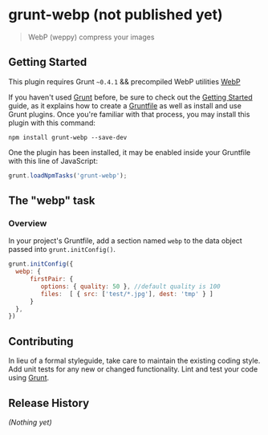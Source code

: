 # grunt-webp (not published yet)

> WebP (weppy) compress your images

## Getting Started
This plugin requires Grunt `~0.4.1` && precompiled WebP utilities [WebP](https://developers.google.com/speed/webp/download)

If you haven't used [Grunt](http://gruntjs.com/) before, be sure to check out the [Getting Started](http://gruntjs.com/getting-started) guide, as it explains how to create a [Gruntfile](http://gruntjs.com/sample-gruntfile) as well as install and use Grunt plugins. Once you're familiar with that process, you may install this plugin with this command:

```shell
npm install grunt-webp --save-dev
```

One the plugin has been installed, it may be enabled inside your Gruntfile with this line of JavaScript:

```js
grunt.loadNpmTasks('grunt-webp');
```

## The "webp" task

### Overview
In your project's Gruntfile, add a section named `webp` to the data object passed into `grunt.initConfig()`.

```js
grunt.initConfig({
  webp: {
      firstPair: {
         options: { quality: 50 }, //default quality is 100
         files:  [ { src: ['test/*.jpg'], dest: 'tmp' } ]
      } 
  },
})
```


## Contributing
In lieu of a formal styleguide, take care to maintain the existing coding style. Add unit tests for any new or changed functionality. Lint and test your code using [Grunt](http://gruntjs.com/).

## Release History
_(Nothing yet)_
